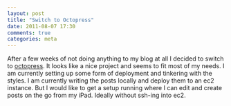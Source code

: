 ```yaml
---
layout: post
title: "Switch to Octopress"
date: 2011-08-07 17:30
comments: true
categories: meta
---
```

After a few weeks of not doing anything to my blog at all I decided to switch to [octopress]. It looks like a nice
project and seems to fit most of my needs. I am currently setting up some form of deployment and tinkering with the
styles. I am currently writing the posts locally and deploy them to an ec2 instance. But I would like to get a setup
running where I can edit and create posts on the go from my iPad. Ideally without ssh-ing into ec2. 

[octopress]: http://octopress.org/ "octopress"
